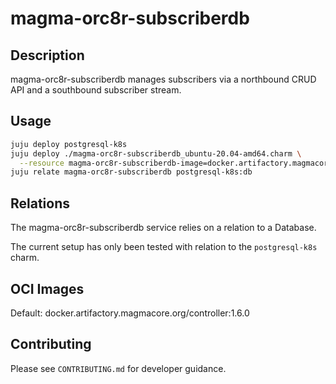 # magma-orc8r-subscriberdb

## Description
magma-orc8r-subscriberdb manages subscribers via a northbound CRUD API and a southbound subscriber stream.

## Usage

```bash
juju deploy postgresql-k8s
juju deploy ./magma-orc8r-subscriberdb_ubuntu-20.04-amd64.charm \
  --resource magma-orc8r-subscriberdb-image=docker.artifactory.magmacore.org/controller:1.6.0
juju relate magma-orc8r-subscriberdb postgresql-k8s:db
```

## Relations

The magma-orc8r-subscriberdb service relies on a relation to a Database. 

The current setup has only been tested with relation to the `postgresql-k8s` charm.

## OCI Images

Default: docker.artifactory.magmacore.org/controller:1.6.0

## Contributing

Please see `CONTRIBUTING.md` for developer guidance.
